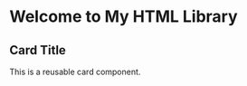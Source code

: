   <h1>Welcome to My HTML Library</h1>
  <div class="card-container">
    <!-- Include the card component here -->
    <div class="my-card">
      <h2>Card Title</h2>
      <p>This is a reusable card component.</p>
    </div>
  </div>

  